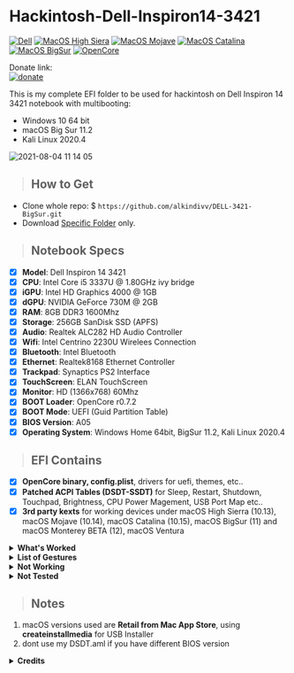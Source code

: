 # Hackintosh-Dell-Inspiron14-3421

[![Dell](https://img.shields.io/badge/Dell-3421-blue.svg)](https://www.jagatreview.com/2013/09/review-dell-inspiron-3421-notebook-touch-ulv-dengan-kapasitas-baterai-tinggi/)
[![MacOS High Siera](https://img.shields.io/badge/HighSiera-10.15-red.svg)](https://www.apple.com/)
[![MacOS Mojave](https://img.shields.io/badge/Mojave-10.14-red.svg)](https://www.apple.com/)
[![MacOS Catalina](https://img.shields.io/badge/Catalina-10.15-red.svg)](https://www.apple.com/)
[![MacOS BigSur](https://img.shields.io/badge/Big_Sur-11.5-red.svg)](https://www.apple.com/)
[![OpenCore](https://img.shields.io/badge/OpenCore-0.7.2-blue.svg)](https://github.com/acidanthera/OpenCorePkg/releases/latest)

Donate link:  
[![donate](https://img.shields.io/badge/-buy%20me%20a%20coffee-orange)](https://www.paypal.me/alkindiwilagabrata)

This is my complete EFI folder to be used for hackintosh on Dell Inspiron 14 3421 notebook with multibooting:
- Windows 10 64 bit
- macOS Big Sur 11.2
- Kali Linux 2020.4
 
![2021-08-04 11 14 05](https://user-images.githubusercontent.com/66145311/128124868-12198fb3-b5da-4e93-82bc-3b7c8db2fd4e.jpg)

 
> ## How to Get
- Clone whole repo: $ `https://github.com/alkindivv/DELL-3421-BigSur.git`
- Download [Specific Folder](https://minhaskamal.github.io/DownGit/#/home?url=https://github.com/alkindivv/DELL-3421-BigSur.git) only.
 
> ## Notebook Specs

- [x] <b>Model</b>: Dell Inspiron 14 3421 
- [x] <b>CPU</b>: Intel Core i5 3337U @ 1.80GHz ivy bridge
- [x] <b>iGPU</b>: Intel HD Graphics 4000 @ 1GB
- [x] <b>dGPU</b>: NVIDIA GeForce 730M @ 2GB
- [x] <b>RAM</b>: 8GB DDR3 1600Mhz
- [x] <b>Storage</b>: 256GB SanDisk SSD  (APFS)
- [x] <b>Audio</b>: Realtek ALC282 HD Audio Controller
- [x] <b>Wifi</b>: Intel Centrino 2230U Wirelees Connection
- [x] <b>Bluetooth</b>: Intel Bluetooth
- [x] <b>Ethernet</b>: Realtek8168 Ethernet Controller
- [x] <b>Trackpad</b>: Synaptics PS2 Interface
- [x] <b>TouchScreen</b>: ELAN TouchScreen
- [x] <b>Monitor</b>: HD (1366x768) 60Mhz
- [x] <b>BOOT Loader</b>: OpenCore r0.7.2
- [x] <b>BOOT Mode</b>: UEFI (Guid Partition Table)
- [x] <b>BIOS Version</b>: A05 
- [x] <b>Operating System</b>: Windows Home 64bit, BigSur 11.2, Kali Linux 2020.4
 
> ## EFI Contains
- [x] <b>OpenCore binary, config.plist</b>, drivers for uefi, themes, etc..
- [x] <b>Patched ACPI Tables (DSDT-SSDT)</b> for Sleep, Restart, Shutdown, Touchpad, Brightness, CPU Power Magement, USB Port Map etc..
- [x] <b>3rd party kexts</b> for working devices under macOS High Sierra (10.13), macOS Mojave (10.14), macOS Catalina (10.15), macOS BigSur (11) and macOS Monterey BETA (12), macOS Ventura
 
<details>
<summary><strong> What's Worked </strong></summary>
<br>

| Feature                              | Status | Dependency          |
| :----------------------------------- | ------ | ------------------- |
| QE/CI Enabled Graphics               | ✅   | DSDT Inject + WhateverGreen.kext |
| Brightness Adjustments               | ✅   | PNLF DSDT Patch + WhateverGreen.kext |
| FN Keys                 | ✅   | DSDT Patch |
| CPU Power Management               | ✅   | ssdtPRGen Patch |
| Realtek ALC282 Audio out             | ✅   | HDEF DSDT Patch + AppleALC.kext |
| WiFi Intel Centrino 2230U           |   ✅   |  Airportitwlm.kext | 
| Ethernet Realtek                     | ✅ |  RealtekRTL8100.kext | 
| Bluetooth                             |   ✅ |  IntelBluetoothInjector.kext + IntelBluetoothFirmware.kext | 
| Synpatics TouchPad and Track Point     | ✅   | ApplePS2SmartTouchPad.kext + VoodoRMI.kext |
| Battery Indicator                    | ✅   | ECEnabler.kext + Lilu.kext |
| WebCam                               | ✅   | Native |
| USB2.0 Port + USB 3.0 Port           | ✅   | DSDT Patch |
| Sleep and Wake                       | ✅   | DSDT Patch |
| Mac App Store Access                 | ✅   | Set BSD name to en0 |
| iMessage and FaceTime                | ✅   | Native |

</details>

<details>
<summary><strong> List of Gestures </strong></summary>
<br>

| Feature                              | Status | Dependency          |
| :----------------------------------- | ------ | ------------------- |
| 2 Finger Swipe Left and Right                 | ✅   | Normal Gestures. |
| 3 Finger Swipe Left and Right                  |  ❌  | Unsupprted. |
| 3 Finger Swipe Up And Down                    |  ❌  | Unsupported. |
| 4 Finger Swipe Up And Down                   |  ❌  | Unsupported. |


</details>
 
<details>
<summary><strong> Not Working </strong></summary>
<br>

| Feature                              | Status | Dependency          |
| :----------------------------------- | ------ | ------------------- |
| NVIDIA GeForce GT730M               | ❌   | Nvidia Optimus isn’t supported on any macOS Version  |
| Bluetooth              | ❌   | Stopped Working after wake from Sleep |
| TouchScreen          | ❌   | Disabled for Better Battrey Power Consumption |


</details>
 
<details>
<summary><strong> Not Tested </strong></summary>
<br>

| Feature                              | Status | Dependency          |
| :----------------------------------- | ------ | ------------------- |
| HDMI out              | ❌   | I don't have any External Monitor. |



</details>
 
> ## Notes

1. macOS versions used are <b>Retail from Mac App Store</b>, using <b>createinstallmedia</b> for USB Installer
2. dont use my DSDT.aml if you have different BIOS version

<details>
<summary><strong> Credits </strong></summary>
<br>

- [Apple](https://www.apple.com) for macOS.
- [Acidanthera](https://github.com/acidanthera) for all the kexts/utilities that they made.
- [Rehabman](https://github.com/RehabMan) and [Daliansky](https://github.com/daliansky) for the patches and guides and kexts.
- [Dortania](https://github.com/dortania) for for the OpenCore Install Guide.
- [Piker-Alpha](https://github.com/Piker-Alpha) For ssdtPRGen

</details>
